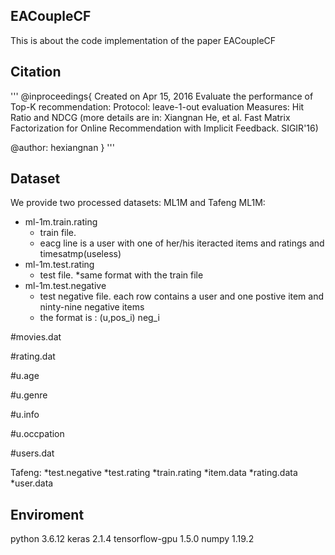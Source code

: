 ## EACoupleCF
This is about the code implementation of the paper EACoupleCF

## Citation
'''
@inproceedings{
Created on Apr 15, 2016
Evaluate the performance of Top-K recommendation:
    Protocol: leave-1-out evaluation
    Measures: Hit Ratio and NDCG
    (more details are in: Xiangnan He, et al. Fast Matrix Factorization for Online Recommendation with Implicit Feedback. SIGIR'16)

@author: hexiangnan
}
'''

## Dataset
We provide two processed datasets: ML1M and Tafeng
ML1M:
* ml-1m.train.rating 
  * train file.
  * eacg line is a user with one of her/his iteracted items and  ratings and timesatmp(useless)
* ml-1m.test.rating 
  * test file.
  *same format with the train file
* ml-1m.test.negative 
  * test negative file. each row contains a user and one postive item  and ninty-nine negative items
  * the format is : (u,pos_i) neg_i 
  
 #movies.dat
 
 #rating.dat
 
 #u.age
 
 #u.genre
 
 #u.info
 
 #u.occpation
 
 #users.dat
 

Tafeng:
  *test.negative
  *test.rating
  *train.rating
  *item.data
  *rating.data
  *user.data
 
 
## Enviroment
  python 3.6.12
  keras 2.1.4
  tensorflow-gpu 1.5.0
  numpy 1.19.2

 



